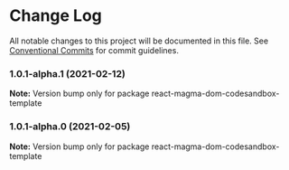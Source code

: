 # Change Log

All notable changes to this project will be documented in this file.
See [Conventional Commits](https://conventionalcommits.org) for commit guidelines.

### 1.0.1-alpha.1 (2021-02-12)

**Note:** Version bump only for package react-magma-dom-codesandbox-template

### 1.0.1-alpha.0 (2021-02-05)

**Note:** Version bump only for package react-magma-dom-codesandbox-template
